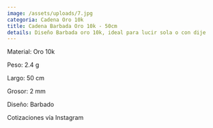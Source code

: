 ```yaml
---
image: /assets/uploads/7.jpg
categoria: Cadena Oro 10k
title: Cadena Barbada Oro 10k - 50cm
details: Diseño Barbada oro 10k, ideal para lucir sola o con dije
---
```

Material: Oro 10k

Peso: 2.4 g

Largo: 50 cm

G﻿rosor: 2 mm

Diseño: Barbado

Cotizaciones vía Instagram